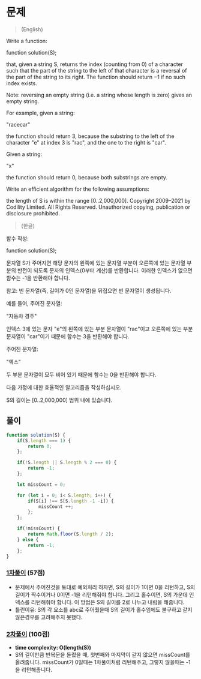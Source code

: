 # 문제
> (English)

Write a function:

function solution(S);

that, given a string S, returns the index (counting from 0) of a character such that the part of the string to the left of that character is a reversal of the part of the string to its right. The function should return −1 if no such index exists.

Note: reversing an empty string (i.e. a string whose length is zero) gives an empty string.

For example, given a string:

"racecar"

the function should return 3, because the substring to the left of the character "e" at index 3 is "rac", and the one to the right is "car".

Given a string:

"x"

the function should return 0, because both substrings are empty.

Write an efficient algorithm for the following assumptions:

the length of S is within the range [0..2,000,000].
Copyright 2009–2021 by Codility Limited. All Rights Reserved. Unauthorized copying, publication or disclosure prohibited.

> (한글)

함수 작성:

function solution(S);

문자열 S가 주어지면 해당 문자의 왼쪽에 있는 문자열 부분이 오른쪽에 있는 문자열 부분의 반전이 되도록 문자의 인덱스(0부터 계산)를 반환합니다. 이러한 인덱스가 없으면 함수는 -1을 반환해야 합니다.

참고: 빈 문자열(즉, 길이가 0인 문자열)을 뒤집으면 빈 문자열이 생성됩니다.

예를 들어, 주어진 문자열:

"자동차 경주"

인덱스 3에 있는 문자 "e"의 왼쪽에 있는 부분 문자열이 "rac"이고 오른쪽에 있는 부분 문자열이 "car"이기 때문에 함수는 3을 반환해야 합니다.

주어진 문자열:

"엑스"

두 부분 문자열이 모두 비어 있기 때문에 함수는 0을 반환해야 합니다.

다음 가정에 대한 효율적인 알고리즘을 작성하십시오.

S의 길이는 [0..2,000,000] 범위 내에 있습니다.


## 풀이

```javascript
function solution(S) {
    if(S.length === 1) {
        return 0;
    };

    if(!S.length || S.length % 2 === 0) {
        return -1;
    };

    let missCount = 0;

    for (let i = 0; i< S.length; i++) {
        if(S[i] !== S[S.length -1 -i]) {
            missCount ++;
        };
    };

    if(!missCount) {
        return Math.floor(S.length / 2);
    } else {
        return -1;
    };
}
```

### [1차풀이](https://app.codility.com/demo/results/training39EWEE-N9K/) (57점)
- 문제에서 주어진것을 토대로 예외처리 하자면, S의 길이가 1이면 0을 리턴하고, S의 길이가 짝수이거나 0이면 -1을 리턴해줘야 합니다. 그리고 홀수이면, S의 가운데 인덱스를 리턴해줘야 합니다. 이 방법은 S의 길이를 2로 나누고 내림을 해줍니다.
- 틀린이유: S의 각 요소를 abc로 주어줬을때 S의 길이가 홀수임에도 불구하고 같지 않은경우를 고려해주지 못했다.


### [2차풀이](https://app.codility.com/demo/results/trainingDH4Z96-M9W/) (100점)
- **time complexity: O(length(S))** 
- S의 길이만큼 반복문을 돌렸을 때, 첫번째와 마지막이 같지 않으면 missCount를 올려줍니다. missCount가 0일때는 1차풀이처럼 리턴해주고, 그렇지 않을때는 -1을 리턴해줍니다.